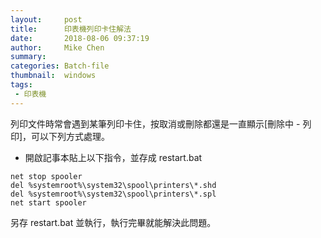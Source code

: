 ```yaml
---
layout:     post
title:      印表機列印卡住解法
date:       2018-08-06 09:37:19
author:     Mike Chen
summary:    
categories: Batch-file
thumbnail:  windows
tags:
 - 印表機
---
```


列印文件時常會遇到某筆列印卡住，按取消或刪除都還是一直顯示[刪除中 - 列印]，可以下列方式處理。
* 開啟記事本貼上以下指令，並存成 restart.bat

```
net stop spooler
del %systemroot%\system32\spool\printers\*.shd
del %systemroot%\system32\spool\printers\*.spl
net start spooler
```

另存 restart.bat 並執行，執行完畢就能解決此問題。